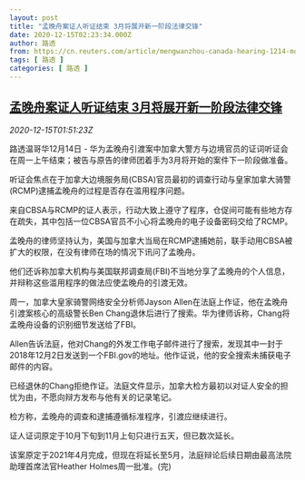 ```yaml
---
layout: post
title: "孟晚舟案证人听证结束 3月将展开新一阶段法律交锋"
date: 2020-12-15T02:23:34.000Z
author: 路透
from: https://cn.reuters.com/article/mengwanzhou-canada-hearing-1214-mon-idCNKBS28P05G
tags: [ 路透 ]
categories: [ 路透 ]
---
```

<!--1607999014000-->
[孟晚舟案证人听证结束 3月将展开新一阶段法律交锋](https://cn.reuters.com/article/mengwanzhou-canada-hearing-1214-mon-idCNKBS28P05G)
------

<div>
<div><i>2020-12-15T01:51:23Z</i></div><p>路透温哥华12月14日 - 华为孟晚舟引渡案中加拿大警方与边境官员的证词听证会在周一上午结束；被告与原告的律师团着手为3月将开始的案件下一阶段做准备。</p><p>听证会焦点在于加拿大边境服务局(CBSA)官员最初的调查行动与皇家加拿大骑警(RCMP)逮捕孟晚舟的过程是否存在滥用程序问题。</p><p>来自CBSA与RCMP的证人表示，行动大致上遵守了程序，仓促间可能有些地方存在疏失，其中包括一位CBSA官员不小心将孟晚舟的电子设备密码交给了RCMP。</p><p>孟晚舟的律师坚持认为，美国与加拿大当局在RCMP逮捕她前，联手动用CBSA被扩大的权限，在没有律师在场的情况下讯问了孟晚舟。</p><p>他们还诉称加拿大机构与美国联邦调查局(FBI)不当地分享了孟晚舟的个人信息，并辩称这些滥用程序的做法应使孟晚舟的引渡无效。</p><p>周一，加拿大皇家骑警网络安全分析师Jayson Allen在法庭上作证，他在孟晚舟引渡案核心的高级警长Ben Chang退休后进行了搜索。华为律师诉称，Chang将孟晚舟设备的识别细节发送给了FBI。</p><p>Allen告诉法庭，他对Chang的外发工作电子邮件进行了搜索，发现其中一封于2018年12月2日发送到一个FBI.gov的地址。他作证说，他的安全搜索未捕获电子邮件的内容。</p><p>已经退休的Chang拒绝作证。法庭文件显示，加拿大检方最初以对证人安全的担忧为由，不愿向辩方发布与他有关的记录笔记。</p><p>检方称，孟晚舟的调查和逮捕遵循标准程序，引渡应继续进行。</p><p>证人证词原定于10月下旬到11月上旬只进行五天，但已数次延长。</p><p>该案原定于2021年4月完成，但现在将延长至5月，法庭辩论后续日期由最高法院助理首席法官Heather Holmes周一批准。(完)</p>
</div>
